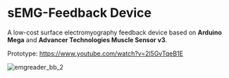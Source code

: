# sEMG-Feedback Device

A low-cost surface electromyography feedback device based on <b>Arduino Mega</b> and <b>Advancer Technologies Muscle Sensor v3</b>.

Prototype: https://www.youtube.com/watch?v=2l5GvTqeB1E


![emgreader_bb_2](https://cloud.githubusercontent.com/assets/17254622/13054944/0a58cb2e-d415-11e5-8b87-34af7f5a82ea.jpg)
